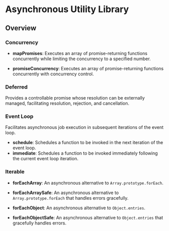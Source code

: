 # Asynchronous Utility Library

## Overview

### Concurrency

- **mapPromises**: Executes an array of promise-returning functions concurrently while limiting the concurrency to a specified number.

- **promiseConcurrency**: Executes an array of promise-returning functions concurrently with concurrency control.


### Deferred

Provides a controllable promise whose resolution can be externally managed, facilitating resolution, rejection, and cancellation.


### Event Loop

Facilitates asynchronous job execution in subsequent iterations of the event loop.

- **schedule**: Schedules a function to be invoked in the next iteration of the event loop.
- **immediate**: Schedules a function to be invoked immediately following the current event loop iteration.


### Iterable 

- **forEachArray**: An asynchronous alternative to `Array.prototype.forEach`.
- **forEachArraySafe**: An asynchronous alternative to `Array.prototype.forEach` that handles errors gracefully.

- **forEachObject**: An asynchronous alternative to `Object.entries`.
- **forEachObjectSafe**: An asynchronous alternative to `Object.entries` that gracefully handles errors.
